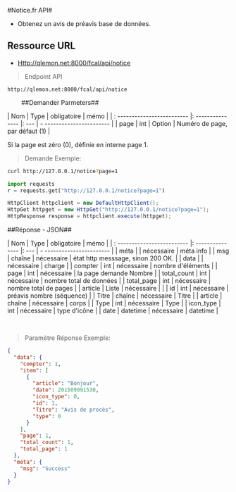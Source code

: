 #Notice.fr API#

- Obtenez un avis de préavis base de données.

## Ressource URL ##
- [Http://qlemon.net:8000/fcal/api/notice](http://qlemon.net:8000/fcal/api/notice)

> Endpoint API
```
http://qlemon.net:8000/fcal/api/notice
```
 
     
##Demander Parmeters##

| Nom | Type | obligatoire | mémo |
| : ------------------------- |: --------------- |: --- | - ----------------------- |
| page | int | Option | Numéro de page, par défaut (1) |
 

<aside class = "notice">
Si la page est zéro (0), définie en interne page 1.
</aside>



> Demande Exemple:


```bash
curl http://127.0.0.1/notice?page=1
```
 
```python
import requests
r = requests.get("http://127.0.0.1/notice?page=1")
```

```java
HttpClient httpclient = new DefaultHttpClient();
HttpGet httpget = new HttpGet("http://127.0.0.1/notice?page=1");
HttpResponse response = httpclient.execute(httpget);
```



##Réponse - JSON##

| Nom | Type | obligatoire | mémo |
| : ------------------------- |: --------------- |: --- | - ----------------------- |
| méta | | nécessaire | méta info |
| msg | chaîne | nécessaire | état http messsage, sinon 200 OK. |
| data | | nécessaire | charge |
| compter | int | nécessaire | nombre d'éléments |
| page | int | nécessaire | la page demande Nombre |
| total_count | int | nécessaire | nombre total de données |
| total_page | int | nécessaire | nombre total de pages |
| article | Liste | nécessaire | |
| id | int | nécessaire | préavis nombre (séquence) |
| Titre | chaîne | nécessaire | Titre |
| article | chaîne | nécessaire | corps |
| Type | int | nécessaire | Type |
| icon_type | int | nécessaire | type d'icône |
| date | datetime | nécessaire | datetime |

 
> Paramètre Réponse Exemple:
```json
{
  "data": {
    "compter": 1,
    "item": [
      {
        "article": "Bonjour",
        "date": 201509091530,
        "icon_type": 0,
        "id": 1,
        "Titre": "Avis de procès",
        "type": 0
      }
    ],
    "page": 1,
    "total_count": 1,
    "total_page": 1
  },
  "méta": {
    "msg": "Success"
  }
}

``` 